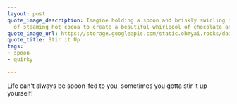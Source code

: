 ```yaml
---
layout: post
quote_image_description: Imagine holding a spoon and briskly swirling it in a cup
  of steaming hot cocoa to create a beautiful whirlpool of chocolate and marshmallows.
quote_image_url: https://storage.googleapis.com/static.ohmyai.rocks/daily/2023-11-24.jpg
quote_title: Stir it Up
tags:
- spoon
- quirky

---
```


Life can't always be spoon-fed to you, sometimes you gotta stir it up yourself!